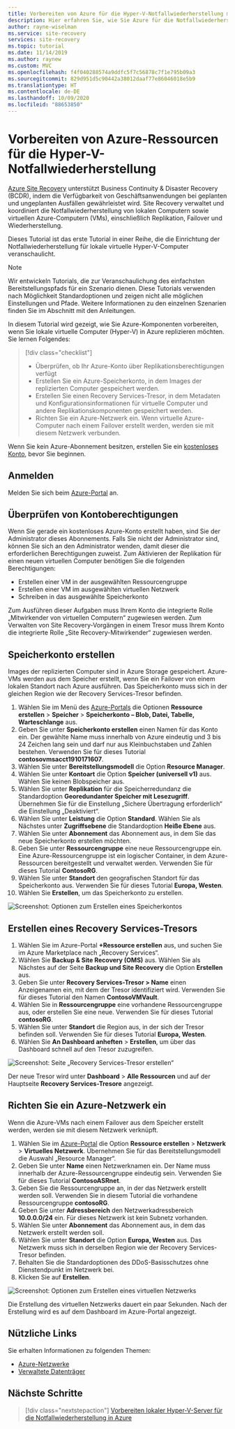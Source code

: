 ```yaml
---
title: Vorbereiten von Azure für die Hyper-V-Notfallwiederherstellung mit Azure Site Recovery
description: Hier erfahren Sie, wie Sie Azure für die Notfallwiederherstellung lokaler virtueller Hyper-V-Computer mit Azure Site Recovery vorbereiten.
author: rayne-wiselman
ms.service: site-recovery
services: site-recovery
ms.topic: tutorial
ms.date: 11/14/2019
ms.author: raynew
ms.custom: MVC
ms.openlocfilehash: f4f040288574a9ddfc5f7c56878c7f1e795b09a3
ms.sourcegitcommit: 829d951d5c90442a38012daaf77e86046018e5b9
ms.translationtype: HT
ms.contentlocale: de-DE
ms.lasthandoff: 10/09/2020
ms.locfileid: "88653850"
---
```

# <a name="prepare-azure-resources-for-hyper-v-disaster-recovery"></a>Vorbereiten von Azure-Ressourcen für die Hyper-V-Notfallwiederherstellung

 [Azure Site Recovery](site-recovery-overview.md) unterstützt Business Continuity & Disaster Recovery (BCDR), indem die Verfügbarkeit von Geschäftsanwendungen bei geplanten und ungeplanten Ausfällen gewährleistet wird. Site Recovery verwaltet und koordiniert die Notfallwiederherstellung von lokalen Computern sowie virtuellen Azure-Computern (VMs), einschließlich Replikation, Failover und Wiederherstellung.

Dieses Tutorial ist das erste Tutorial in einer Reihe, die die Einrichtung der Notfallwiederherstellung für lokale virtuelle Hyper-V-Computer veranschaulicht.

> [!NOTE]
> Wir entwickeln Tutorials, die zur Veranschaulichung des einfachsten Bereitstellungspfads für ein Szenario dienen. Diese Tutorials verwenden nach Möglichkeit Standardoptionen und zeigen nicht alle möglichen Einstellungen und Pfade. Weitere Informationen zu den einzelnen Szenarien finden Sie im Abschnitt mit den Anleitungen.

In diesem Tutorial wird gezeigt, wie Sie Azure-Komponenten vorbereiten, wenn Sie lokale virtuelle Computer (Hyper-V) in Azure replizieren möchten. Sie lernen Folgendes:

> [!div class="checklist"]
> * Überprüfen, ob Ihr Azure-Konto über Replikationsberechtigungen verfügt
> * Erstellen Sie ein Azure-Speicherkonto, in dem Images der replizierten Computer gespeichert werden.
> * Erstellen Sie einen Recovery Services-Tresor, in dem Metadaten und Konfigurationsinformationen für virtuelle Computer und andere Replikationskomponenten gespeichert werden.
> * Richten Sie ein Azure-Netzwerk ein. Wenn virtuelle Azure-Computer nach einem Failover erstellt werden, werden sie mit diesem Netzwerk verbunden.

Wenn Sie kein Azure-Abonnement besitzen, erstellen Sie ein [kostenloses Konto](https://azure.microsoft.com/pricing/free-trial/), bevor Sie beginnen.

## <a name="sign-in"></a>Anmelden

Melden Sie sich beim [Azure-Portal](https://portal.azure.com) an.

## <a name="verify-account-permissions"></a>Überprüfen von Kontoberechtigungen

Wenn Sie gerade ein kostenloses Azure-Konto erstellt haben, sind Sie der Administrator dieses Abonnements. Falls Sie nicht der Administrator sind, können Sie sich an den Administrator wenden, damit dieser die erforderlichen Berechtigungen zuweist. Zum Aktivieren der Replikation für einen neuen virtuellen Computer benötigen Sie die folgenden Berechtigungen:

- Erstellen einer VM in der ausgewählten Ressourcengruppe
- Erstellen einer VM im ausgewählten virtuellen Netzwerk
- Schreiben in das ausgewählte Speicherkonto

Zum Ausführen dieser Aufgaben muss Ihrem Konto die integrierte Rolle „Mitwirkender von virtuellen Computern“ zugewiesen werden. Zum Verwalten von Site Recovery-Vorgängen in einem Tresor muss Ihrem Konto die integrierte Rolle „Site Recovery-Mitwirkender“ zugewiesen werden.

## <a name="create-a-storage-account"></a>Speicherkonto erstellen

Images der replizierten Computer sind in Azure Storage gespeichert. Azure-VMs werden aus dem Speicher erstellt, wenn Sie ein Failover von einem lokalen Standort nach Azure ausführen. Das Speicherkonto muss sich in der gleichen Region wie der Recovery Services-Tresor befinden.

1. Wählen Sie im Menü des [Azure-Portals](https://portal.azure.com) die Optionen **Ressource erstellen** > **Speicher** > **Speicherkonto – Blob, Datei, Tabelle, Warteschlange** aus.
2. Geben Sie unter **Speicherkonto erstellen** einen Namen für das Konto ein.  Der gewählte Name muss innerhalb von Azure eindeutig und 3 bis 24 Zeichen lang sein und darf nur aus Kleinbuchstaben und Zahlen bestehen. Verwenden Sie für dieses Tutorial **contosovmsacct1910171607**.
3. Wählen Sie unter **Bereitstellungsmodell** die Option **Resource Manager**.
4. Wählen Sie unter **Kontoart** die Option **Speicher (universell v1)** aus. Wählen Sie keinen Blobspeicher aus.
5. Wählen Sie unter **Replikation** für die Speicherredundanz die Standardoption **Georedundanter Speicher mit Lesezugriff**. Übernehmen Sie für die Einstellung „Sichere Übertragung erforderlich“ die Einstellung „Deaktiviert“.
6. Wählen Sie unter **Leistung** die Option **Standard**. Wählen Sie als Nächstes unter **Zugriffsebene** die Standardoption **Heiße Ebene** aus.
7. Wählen Sie unter **Abonnement** das Abonnement aus, in dem Sie das neue Speicherkonto erstellen möchten.
8. Geben Sie unter **Ressourcengruppe** eine neue Ressourcengruppe ein. Eine Azure-Ressourcengruppe ist ein logischer Container, in dem Azure-Ressourcen bereitgestellt und verwaltet werden. Verwenden Sie für dieses Tutorial **ContosoRG**.
9. Wählen Sie unter **Standort** den geografischen Standort für das Speicherkonto aus. Verwenden Sie für dieses Tutorial **Europa, Westen**.
10. Wählen Sie **Erstellen**, um das Speicherkonto zu erstellen.

   ![Screenshot: Optionen zum Erstellen eines Speicherkontos](media/tutorial-prepare-azure/create-storageacct.png)

## <a name="create-a-recovery-services-vault"></a>Erstellen eines Recovery Services-Tresors

1. Wählen Sie im Azure-Portal **+Ressource erstellen** aus, und suchen Sie im Azure Marketplace nach „Recovery Services“.
2. Wählen Sie **Backup & Site Recovery (OMS)** aus. Wählen Sie als Nächstes auf der Seite **Backup und Site Recovery** die Option **Erstellen** aus.
1. Geben Sie unter **Recovery Services-Tresor > Name** einen Anzeigenamen ein, mit dem der Tresor identifiziert wird. Verwenden Sie für dieses Tutorial den Namen **ContosoVMVault**.
2. Wählen Sie in **Ressourcengruppe** eine vorhandene Ressourcengruppe aus, oder erstellen Sie eine neue. Verwenden Sie für dieses Tutorial **contosoRG**.
3. Wählen Sie unter **Standort** die Region aus, in der sich der Tresor befinden soll. Verwenden Sie für dieses Tutorial **Europa, Westen**.
4. Wählen Sie **An Dashboard anheften** > **Erstellen**, um über das Dashboard schnell auf den Tresor zuzugreifen.

![Screenshot: Seite „Recovery Services-Tresor erstellen“](./media/tutorial-prepare-azure/new-vault-settings.png)

Der neue Tresor wird unter **Dashboard** > **Alle Ressourcen** und auf der Hauptseite **Recovery Services-Tresore** angezeigt.

## <a name="set-up-an-azure-network"></a>Richten Sie ein Azure-Netzwerk ein

Wenn die Azure-VMs nach einem Failover aus dem Speicher erstellt werden, werden sie mit diesem Netzwerk verknüpft.

1. Wählen Sie im [Azure-Portal](https://portal.azure.com) die Option **Ressource erstellen** > **Netzwerk** > **Virtuelles Netzwerk**. Übernehmen Sie für das Bereitstellungsmodell die Auswahl „Resource Manager“.
2. Geben Sie unter **Name** einen Netzwerknamen ein. Der Name muss innerhalb der Azure-Ressourcengruppe eindeutig sein. Verwenden Sie für dieses Tutorial **ContosoASRnet**.
3. Geben Sie die Ressourcengruppe an, in der das Netzwerk erstellt werden soll. Verwenden Sie in diesem Tutorial die vorhandene Ressourcengruppe **contosoRG**.
4. Geben Sie unter **Adressbereich** den Netzwerkadressbereich **10.0.0.0/24** ein. Für dieses Netzwerk ist kein Subnetz vorhanden.
5. Wählen Sie unter **Abonnement** das Abonnement aus, in dem das Netzwerk erstellt werden soll.
6. Wählen Sie unter **Standort** die Option **Europa, Westen** aus. Das Netzwerk muss sich in derselben Region wie der Recovery Services-Tresor befinden.
7. Behalten Sie die Standardoptionen des DDoS-Basisschutzes ohne Dienstendpunkt im Netzwerk bei.
8. Klicken Sie auf **Erstellen**.

![Screenshot: Optionen zum Erstellen eines virtuellen Netzwerks](media/tutorial-prepare-azure/create-network.png)

Die Erstellung des virtuellen Netzwerks dauert ein paar Sekunden. Nach der Erstellung wird es auf dem Dashboard im Azure-Portal angezeigt.

## <a name="useful-links"></a>Nützliche Links

Sie erhalten Informationen zu folgenden Themen:
- [Azure-Netzwerke](../virtual-network/virtual-networks-overview.md)
- [Verwaltete Datenträger](../virtual-machines/managed-disks-overview.md)



## <a name="next-steps"></a>Nächste Schritte

> [!div class="nextstepaction"]
> [Vorbereiten lokaler Hyper-V-Server für die Notfallwiederherstellung in Azure](hyper-v-prepare-on-premises-tutorial.md)
